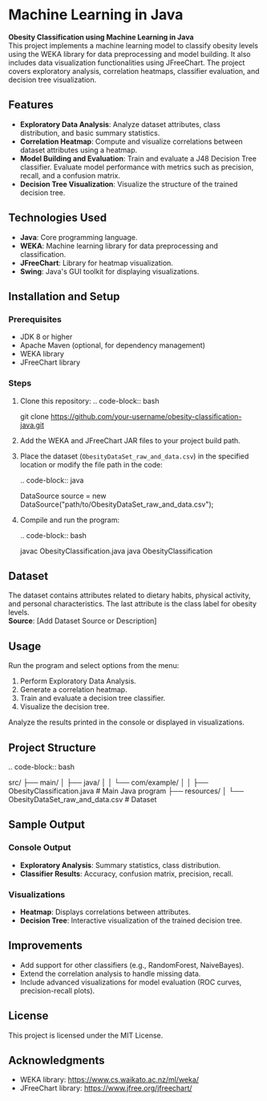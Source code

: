 Machine Learning in Java
=========================

**Obesity Classification using Machine Learning in Java**  
This project implements a machine learning model to classify obesity levels using the WEKA library for data preprocessing and model building. It also includes data visualization functionalities using JFreeChart. The project covers exploratory analysis, correlation heatmaps, classifier evaluation, and decision tree visualization.

Features
--------
- **Exploratory Data Analysis**: Analyze dataset attributes, class distribution, and basic summary statistics.
- **Correlation Heatmap**: Compute and visualize correlations between dataset attributes using a heatmap.
- **Model Building and Evaluation**: Train and evaluate a J48 Decision Tree classifier. Evaluate model performance with metrics such as precision, recall, and a confusion matrix.
- **Decision Tree Visualization**: Visualize the structure of the trained decision tree.

Technologies Used
-----------------
- **Java**: Core programming language.
- **WEKA**: Machine learning library for data preprocessing and classification.
- **JFreeChart**: Library for heatmap visualization.
- **Swing**: Java's GUI toolkit for displaying visualizations.

Installation and Setup
----------------------
### Prerequisites
- JDK 8 or higher
- Apache Maven (optional, for dependency management)
- WEKA library
- JFreeChart library

### Steps
1. Clone this repository:
   .. code-block:: bash

      git clone https://github.com/your-username/obesity-classification-java.git

2. Add the WEKA and JFreeChart JAR files to your project build path.

3. Place the dataset (``ObesityDataSet_raw_and_data.csv``) in the specified location or modify the file path in the code:

   .. code-block:: java

      DataSource source = new DataSource("path/to/ObesityDataSet_raw_and_data.csv");

4. Compile and run the program:

   .. code-block:: bash

      javac ObesityClassification.java
      java ObesityClassification

Dataset
-------
The dataset contains attributes related to dietary habits, physical activity, and personal characteristics. The last attribute is the class label for obesity levels.  
**Source**: [Add Dataset Source or Description]

Usage
-----
Run the program and select options from the menu:
1. Perform Exploratory Data Analysis.
2. Generate a correlation heatmap.
3. Train and evaluate a decision tree classifier.
4. Visualize the decision tree.

Analyze the results printed in the console or displayed in visualizations.

Project Structure
-----------------
.. code-block:: bash

   src/
   ├── main/
   │   ├── java/
   │   │   └── com/example/
   │   │       ├── ObesityClassification.java  # Main Java program
   ├── resources/
   │   └── ObesityDataSet_raw_and_data.csv     # Dataset

Sample Output
-------------
### Console Output
- **Exploratory Analysis**: Summary statistics, class distribution.
- **Classifier Results**: Accuracy, confusion matrix, precision, recall.

### Visualizations
- **Heatmap**: Displays correlations between attributes.
- **Decision Tree**: Interactive visualization of the trained decision tree.

Improvements
------------
- Add support for other classifiers (e.g., RandomForest, NaiveBayes).
- Extend the correlation analysis to handle missing data.
- Include advanced visualizations for model evaluation (ROC curves, precision-recall plots).

License
-------
This project is licensed under the MIT License.

Acknowledgments
---------------
- WEKA library: https://www.cs.waikato.ac.nz/ml/weka/
- JFreeChart library: https://www.jfree.org/jfreechart/
